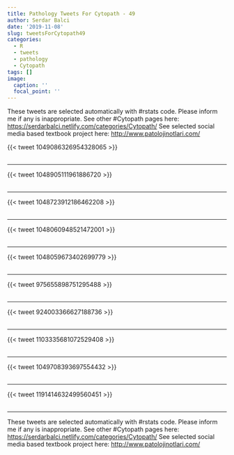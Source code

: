 ```yaml
---
title: Pathology Tweets For Cytopath - 49
author: Serdar Balci
date: '2019-11-08'
slug: tweetsForCytopath49
categories:
  - R
  - tweets
  - pathology
  - Cytopath
tags: []
image:
  caption: ''
  focal_point: ''
---
```



These tweets are selected automatically with #rstats code. Please inform me if any is inappropriate.
See other #Cytopath pages here: https://serdarbalci.netlify.com/categories/Cytopath/ 
See selected social media based textbook project here: http://www.patolojinotlari.com/

{{< tweet 1049086326954328065 >}}
<br>
<br>
<hr>
{{< tweet 1048905111961886720 >}}
<br>
<br>
<hr>
{{< tweet 1048723912186462208 >}}
<br>
<br>
<hr>
{{< tweet 1048060948521472001 >}}
<br>
<br>
<hr>
{{< tweet 1048059673402699779 >}}
<br>
<br>
<hr>
{{< tweet 975655898751295488 >}}
<br>
<br>
<hr>
{{< tweet 924003366627188736 >}}
<br>
<br>
<hr>
{{< tweet 1103335681072529408 >}}
<br>
<br>
<hr>
{{< tweet 1049708393697554432 >}}
<br>
<br>
<hr>
{{< tweet 1191414632499560451 >}}
<br>
<br>
<hr>


These tweets are selected automatically with #rstats code. Please inform me if any is inappropriate.
See other #Cytopath pages here: https://serdarbalci.netlify.com/categories/Cytopath/ 
See selected social media based textbook project here: http://www.patolojinotlari.com/
